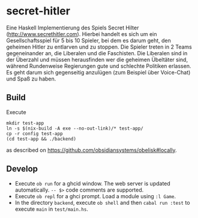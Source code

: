 # secret-hitler

Eine Haskell Implementierung des Spiels Secret Hilter (http://www.secrethitler.com).
Hierbei handelt es sich um ein Gesellschaftsspiel für 5 bis 10 Spieler, bei dem es darum geht, den geheimen Hitler zu entlarven und zu stoppen.
Die Spieler treten in 2 Teams gegeneinander an, die Liberalen und die Faschisten.
Die Liberalen sind in der Überzahl und müssen herausfinden wer die geheimen Übeltäter sind, während Rundenweise Regierungen gute und schlechte Politiken erlassen.
Es geht darum sich gegenseitig anzulügen (zum Beispiel über Voice-Chat) und Spaß zu haben.

## Build

Execute

```shell
mkdir test-app
ln -s $(nix-build -A exe --no-out-link)/* test-app/
cp -r config test-app
(cd test-app && ./backend)
```

as described on https://github.com/obsidiansystems/obelisk#locally.

## Develop

- Execute `ob run` for a ghcid window. The web server is updated automatically. `-- $>` code comments are supported.
- Execute `ob repl` for a ghci prompt. Load a module using `:l Game`.
- In the directory `backend`, execute `ob shell` and then `cabal run :test` to execute `main` in `test/main.hs`.
